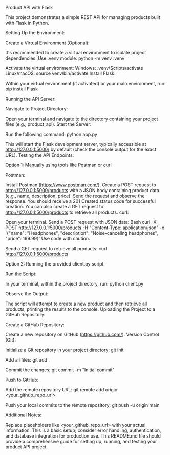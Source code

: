Product API with Flask

This project demonstrates a simple REST API for managing products built with Flask in Python.

Setting Up the Environment:


Create a Virtual Environment (Optional):

It's recommended to create a virtual environment to isolate project dependencies.
Use .venv module:
python -m venv .venv


Activate the virtual environment:
Windows: .venv\Scripts\activate
Linux/macOS: source venv/bin/activate
Install Flask:

Within your virtual environment (if activated) or your main environment, run:
pip install Flask


Running the API Server:

Navigate to Project Directory:

Open your terminal and navigate to the directory containing your project files (e.g., product_api).
Start the Server:

Run the following command:
python app.py


This will start the Flask development server, typically accessible at http://127.0.0.1:5000/ by default (check the console output for the exact URL).
Testing the API Endpoints:

Option 1: Manually using tools like Postman or curl

Postman:

Install Postman (https://www.postman.com/).
Create a POST request to http://127.0.0.1:5000/products with a JSON body containing product data (e.g., name, description, price).
Send the request and observe the response. You should receive a 201 Created status code for successful creation.
You can also create a GET request to http://127.0.0.1:5000/products to retrieve all products.
curl:

Open your terminal.
Send a POST request with JSON data:
Bash
curl -X POST http://127.0.0.1:5000/products -H "Content-Type: application/json" -d '{"name": "Headphones", "description": "Noise-canceling headphones", "price": 199.99}'
Use code with caution.

Send a GET request to retrieve all products:
curl http://127.0.0.1:5000/products


Option 2: Running the provided client.py script

Run the Script:

In your terminal, within the project directory, run:
python client.py


Observe the Output:

The script will attempt to create a new product and then retrieve all products, printing the results to the console.
Uploading the Project to a GitHub Repository:

Create a GitHub Repository:

Create a new repository on GitHub (https://github.com/).
Version Control (Git):

Initialize a Git repository in your project directory:
git init


Add all files:
git add .


Commit the changes:
git commit -m "Initial commit"


Push to GitHub:

Add the remote repository URL:
git remote add origin <your_github_repo_url>


Push your local commits to the remote repository:
git push -u origin main


Additional Notes:

Replace placeholders like <your_github_repo_url> with your actual information.
This is a basic setup; consider error handling, authentication, and database integration for production use.
This README.md file should provide a comprehensive guide for setting up, running, and testing your product API project.






